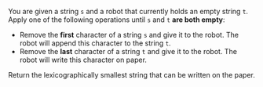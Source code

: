 You are given a string `s` and a robot that currently holds an empty string `t`. Apply one of the following operations until `s` and `t` **are both empty**:

- Remove the **first** character of a string `s` and give it to the robot. The robot will append this character to the string `t`.
- Remove the **last** character of a string `t` and give it to the robot. The robot will write this character on paper.

Return the lexicographically smallest string that can be written on the paper.